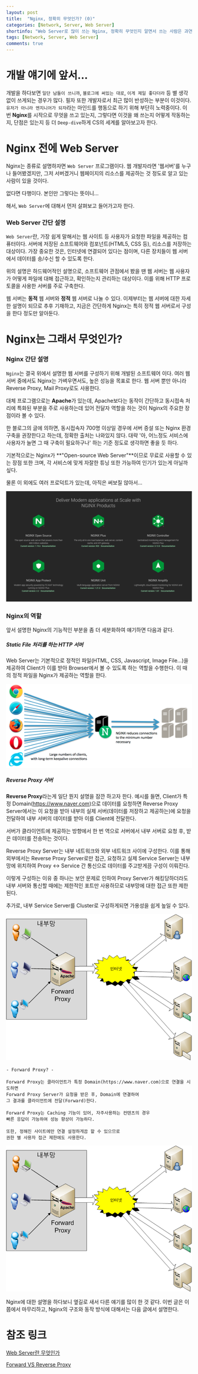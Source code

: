 ```yaml
---
layout: post
title:  "Nginx, 정확히 무엇인가? (0)"
categories: [Network, Server, Web Server]
shortinfo: "Web Server로 많이 쓰는 Nginx, 정확히 무엇인지 알면서 쓰는 사람은 과연 몇이나 될까?"
tags: [Network, Server, Web Server]
comments: true
---
```


# 개발 얘기에 앞서...

개발을 하다보면 `일단 남들이 쓰니까`, `블로그에 써있는 대로`, `이게 제일 좋다더라` 등 
별 생각없이 쓰게되는 경우가 많다. 
필자 또한 개발자로서 최근 많이 반성하는 부분이 이것이다.
`유저가 아니라 엔지니어가 되자`라는 마인드를 행동으로 하기 위해 부단히 노력중이다.
이번 **Nginx**를 시작으로 무엇을 쓰고 있는지, 그렇다면 이것을 왜 쓰는지
어떻게 작동하는지, 단점은 있는지 등 더 `Deep-dive`하게 CS의 세계를 알아보고자 한다.



# Nginx 전에 Web Server

Nginx는 종류로 설명하자면 `Web Server` 프로그램이다.
웹 개발자라면 '웹서버'를 누구나 들어봤겠지만, 그저 서버겠거니
웹페이지의 리소스를 제공하는 것 정도로 알고 있는 사람이 있을 것이다.

없다면 다행이다. 본인만 그렇다는 뜻이니...

해서, `Web Server`에 대해서 먼저 살펴보고 들어가고자 한다.



### Web Server 간단 설명

`Web Server`란, 가장 쉽게 말해서는 웹 사이트 등 사용자가 요청한 파일을 제공하는 컴퓨터이다.
서버에 저장된 소프트웨어와 컴포넌트(HTML5, CSS 등), 리소스를 저장하는 대상이다.
가장 중요한 것은, 인터넷에 연결되어 있다는 점이며,
다른 장치들이 웹 서버에서 데이터를 송/수신 할 수 있도록 한다.

위의 설명은 하드웨어적인 설명으로, 소프트웨어 관점에서 봤을 땐
웹 서버는 웹 사용자가 어떻게 파일에 대해 접근하고, 확인하는지 관리하는 대상이다.
이를 위해 HTTP 프로토콜을 사용한 서버를 주로 구축한다.

웹 서버는 **동적** 웹 서버와 **정적** 웹 서버로 나눌 수 있다.
이제부터는 웹 서버에 대한 자세한 설명이 되므로 추후 기재하고,
지금은 간단하게 Nginx는 특히 정적 웹 서버로서 구성을 한다 정도만 알아둔다.



# Nginx는 그래서 무엇인가?

### Nginx 간단 설명

`Nginx`는 결국 위에서 설명한 웹 서버를 구성하기 위해 개발된 소프트웨어 이다.
여러 웹 서버 중에서도 Nginx는 가벼우면서도, 높은 성능을 목표로 한다.
웹 서버 뿐만 아니라 Reverse Proxy, Mail Proxy로도 사용한다.

대체 프로그램으로는 **Apache**가 있는데, Apache보다는 동작이 간단하고
동시접속 처리에 특화된 부분을 주로 사용하는데 있어 전달자 역할을 하는 것이
Nginx의 주요한 장점이라 볼 수 있다.

한 블로그의 글에 의하면, 동시접속자 700명 이상일 경우에 서버 증설 또는
Nginx 환경 구축을 권장한다고 하는데, 정확한 출처는 나와있지 않다.
대략 '아, 어느정도 서비스에 사용자가 늘면 그 때 구축이 필요하구나' 하는 기준 정도로
생각하면 좋을 듯 하다.

기본적으로는 Nginx가 **"Open-source Web Server"**이므로
무료로 사용할 수 있는 장점 또한 크며, 각 서비스에 맞게 자잘한
튜닝 또한 가능하여 인기가 있는게 아닐까 싶다.

물론 이 외에도 여러 프로덕트가 있는데, 아직은 써보질 않아서...

![Nginx의 다른 프로그램들](/assets/media/20210117_nginx_0.png)



### Nginx의 역할

앞서 설명한 Nginx의 기능적인 부분을 좀 더 세분화하여 얘기하면 다음과 같다.



##### Static File 처리를 하는 HTTP 서버

Web Server는 기본적으로 정적인 파일(HTML, CSS, Javascript, Image File...)을 제공하여
Client가 이를 받아 Browser에서 볼 수 있도록 하는 역할을 수행한다.
이 때의 정적 파일을 Nginx가 제공하는 역할을 한다.

![Nginx의 Web Server 동작](/assets/media/20210117_nginx_1.png)



##### Reverse Proxy 서버

**Reverse Proxy**라는게 일단 뭔지 설명을 잠깐 하고자 한다.
예시를 들면, Client가 특정 Domain(https://www.naver.com)으로 데이터를 요청하면
Reverse Proxy Server에서는 이 요청을 받아 내부의 실제 서버(데이터를 저장하고 제공하는)에
요청을 전달하여 내부 서버의 데이터를 받아 이를 Client에 전달한다.

서버가 클라이언트에 제공하는 방향에서 한 번 역으로
서버에서 내부 서버로 요청 후, 받은 데이터를 전송하는 것이다.

Reverse Proxy Server는 내부 네트워크와 외부 네트워크 사이에 구성한다.
이를 통해 외부에서는 Reverse Proxy Server로만 접근, 요청하고
실제 Service Server는 내부망에 위치하여 Proxy <-> Service 간 통신으로
데이터를 주고받게끔 구성이 이뤄진다.

이렇게 구성하는 이유 중 하나는 보안 문제로 인하여 Proxy Server가 해킹당하더라도
내부 서버와 통신할 때에는 제한적인 포트만 사용하므로
내부망에 대한 접근 또한 제한된다.

추가로, 내부 Service Server를 Cluster로 구성하게되면 가용성을 쉽게 높일 수 있다.

![Reverse Proxy 구성](/assets/media/20210117_nginx_2.png)

```
- Forward Proxy? -

Forward Proxy는 클라이언트가 특정 Domain(https://www.naver.com)으로 연결을 시도하면
Forward Proxy Server가 요청을 받은 후, Domain에 연결하여
그 결과를 클라이언트에 전달(Forward)한다.

Forward Proxy는 Caching 기능이 있어, 자주사용하는 컨텐츠의 경우
빠른 응답이 가능하여 성능 향상이 가능하다.

또한, 정해진 사이트에만 연결 설정하게끔 할 수 있으므로
권한 별 사용자 접근 제한에도 사용한다.
```

![Forward Proxy 구성](/assets/media/20210117_nginx_2.png)

Nginx에 대한 설명을 하다보니 옆길로 새서 다른 얘기를 많이 한 것 같다.
이번 글은 이쯤에서 마무리하고, Nginx의 구조와 동작 방식에 대해서는
다음 글에서 설명한다.

# 참조 링크

[Web Server란 무엇인가](https://developer.mozilla.org/ko/docs/Learn/Common_questions/What_is_a_web_server)

[Forward VS Reverse Proxy](https://www.lesstif.com/system-admin/forward-proxy-reverse-proxy-21430345.html)